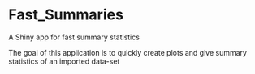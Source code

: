 # Fast_Summaries
A Shiny app for fast summary statistics


The goal of this application is to quickly create plots and give summary statistics of an imported data-set
